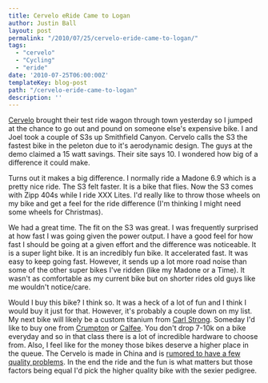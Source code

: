 ```yaml
---
title: Cervelo eRide Came to Logan
author: Justin Ball
layout: post
permalink: "/2010/07/25/cervelo-eride-came-to-logan/"
tags:
  - "cervelo"
  - "Cycling"
  - "eride"
date: '2010-07-25T06:00:00Z'
templateKey: blog-post
path: "/cervelo-eride-came-to-logan"
description: ''
---
```


[Cervelo][1] brought their test ride wagon through town yesterday so I jumped at the chance to go out and pound on someone else's expensive bike. I and Joel took a couple of S3s up Smithfield Canyon. Cervelo calls the S3 the fastest bike in the peleton due to it's aerodynamic design. The guys at the demo claimed a 15 watt savings. Their site says 10. I wondered how big of a difference it could make.

 [1]: http://www.cervelo.com/

Turns out it makes a big difference. I normally ride a Madone 6.9 which is a pretty nice ride. The S3 felt faster. It is a bike that flies. Now the S3 comes with Zipp 404s while I ride XXX Lites. I'd really like to throw those wheels on my bike and get a feel for the ride difference (I'm thinking I might need some wheels for Christmas). 

We had a great time. The fit on the S3 was great. I was frequently surprised at how fast I was going given the power output. I have a good feel for how fast I should be going at a given effort and the difference was noticeable. It is a super light bike. It is an incredibly fun bike. It accelerated fast. It was easy to keep going fast. However, it sends up a lot more road noise than some of the other super bikes I've ridden (like my Madone or a Time). It wasn't as comfortable as my current bike but on shorter rides old guys like me wouldn't notice/care.

Would I buy this bike? I think so. It was a heck of a lot of fun and I think I would buy it just for that. However, it's probably a couple down on my list. My next bike will likely be a custom titanium from [Carl Strong][2]. Someday I'd like to buy one from [Crumpton][3] or [Calfee][4]. You don't drop 7-10k on a bike everyday and so in that class there is a lot of incredible hardware to choose from. Also, I feel like for the money those bikes deserve a higher place in the queue. The Cervelo is made in China and is [rumored to have a few quality problems][5]. In the end the ride and the fun is what matters but those factors being equal I'd pick the higher quality bike with the sexier pedigree.

 [2]: http://www.strongframes.com/
 [3]: http://www.crumptoncycles.com/
 [4]: http://www.calfeedesign.com/
 [5]: http://forums.cervelo.com/forums/p/5956/42332.aspx

